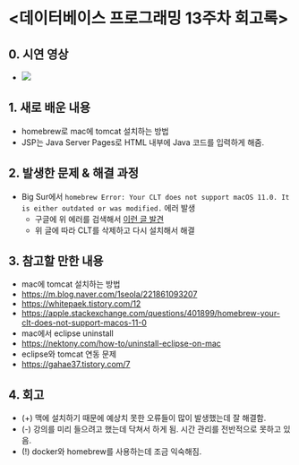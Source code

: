 <데이터베이스 프로그래밍 13주차 회고록>
=============================

## 0. 시연 영상
* [![](http://img.youtube.com/vi/NEONSWRZrPw/0.jpg)](http://www.youtube.com/watch?v=NEONSWRZrPw "")

## 1. 새로 배운 내용
* homebrew로 mac에 tomcat 설치하는 방법
* JSP는 Java Server Pages로 HTML 내부에 Java 코드를 입력하게 해줌.

## 2. 발생한 문제 & 해결 과정
* Big Sur에서 `homebrew Error: Your CLT does not support macOS 11.0. It is either outdated or was modified.` 에러 발생
  * 구글에 위 에러를 검색해서 [이런 글 발견](https://apple.stackexchange.com/questions/401899/homebrew-your-clt-does-not-support-macos-11-0)
  * 위 글에 따라 CLT를 삭제하고 다시 설치해서 해결

## 3. 참고할 만한 내용
* mac에 tomcat 설치하는 방법
 * https://m.blog.naver.com/1seola/221861093207
 * https://whitepaek.tistory.com/12
* https://apple.stackexchange.com/questions/401899/homebrew-your-clt-does-not-support-macos-11-0
* mac에서 eclipse uninstall
 * https://nektony.com/how-to/uninstall-eclipse-on-mac
* eclipse와 tomcat 연동 문제
 * https://gahae37.tistory.com/7

## 4. 회고
* (+) 맥에 설치하기 때문에 예상치 못한 오류들이 많이 발생했는데 잘 해결함.
* (-) 강의를 미리 들으려고 했는데 닥쳐서 하게 됨. 시간 관리를 전반적으로 못하고 있음.
* (!) docker와 homebrew를 사용하는데 조금 익숙해짐.
